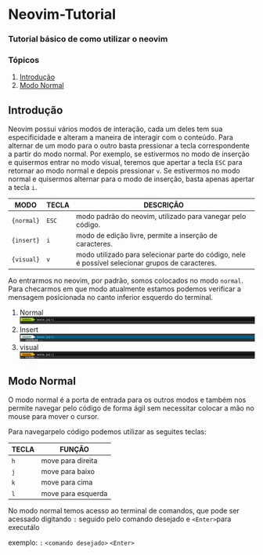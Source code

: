 # Neovim-Tutorial
### Tutorial básico de como utilizar o neovim


### Tópicos
1. [Introdução](#introducao)
2. [Modo Normal](#modo_normal)

<div id='introducao'/>

## Introdução

Neovim possui vários modos de interação, cada um deles tem sua especificidade e alteram a maneira de interagir com o conteúdo. Para alternar de um modo para o outro basta pressionar a tecla correspondente a partir do modo normal. Por exemplo, se estivermos no modo de inserção e quisermos entrar no modo visual, teremos que apertar a tecla `ESC` para retornar ao modo normal e depois pressionar `v`. Se estivermos no modo normal e quisermos alternar para o modo de inserção, basta apenas apertar a tecla `i`.

MODO      | TECLA | DESCRIÇÃO
----------|-------|-------------------------------------------------------------------------------------------------
`{normal}`|`ESC`  |modo padrão do neovim, utilizado para vanegar pelo código.
`{insert}`|`i`    |modo de edição livre, permite a inserção de caracteres.
`{visual}`|`v`    |modo utilizado para selecionar parte do código, nele é possível selecionar grupos de caracteres.

Ao entrarmos no neovim, por padrão, somos colocados no modo `normal`. Para checarmos em que modo  atualmente estamos podemos verificar a mensagem posicionada no canto inferior esquerdo do terminal.


  1. Normal <img src="/view/img/normal_mode.png">
  2. Insert <img src="/view/img/insert_mode.png">
  3. visual <img src="/view/img/visual_mode.png">

## Modo Normal <div id='modo_normal'/>
O modo normal é a porta de entrada para os outros modos e também nos permite navegar pelo código de forma ágil sem necessitar colocar a mão no mouse para mover o cursor.

Para navegarpelo código podemos utilizar as seguites teclas:

TECLA | FUNÇÃO
------|--------------------
`h`   | move para direita
`j`   | move para baixo
`k`   | move para cima
`l`   | move para esquerda

No modo normal temos acesso ao terminal de comandos, que pode ser acessado digitando `:` seguido pelo comando desejado e `<Enter>`para executálo

exemplo: `:` `<comando desejado>` `<Enter>`



